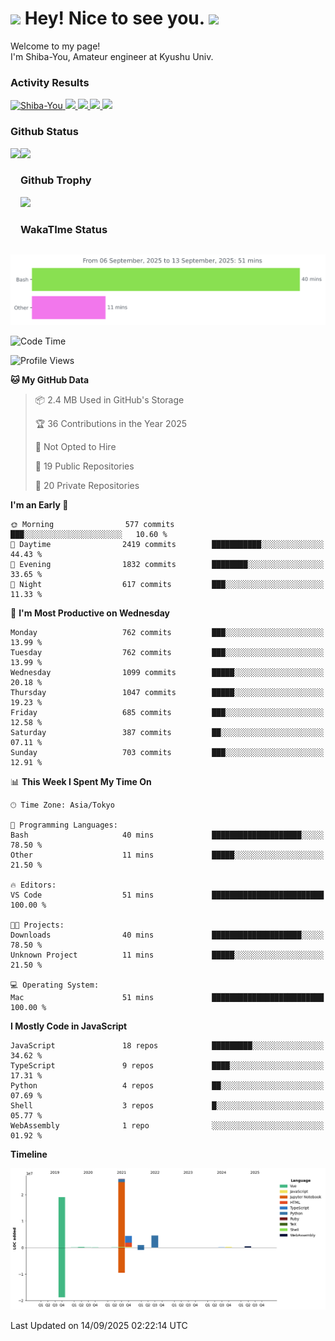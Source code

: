 <h1>
  <img src="https://emojis.slackmojis.com/emojis/images/1531849430/4246/blob-sunglasses.gif?1531849430" width="30"/> 
  Hey! Nice to see you.
  <img src="https://emojis.slackmojis.com/emojis/images/1531849430/4246/blob-sunglasses.gif?1531849430" width="30"/> 
</h1>
<p>
  Welcome to my page! <br />
  I'm Shiba-You, Amateur engineer at Kyushu Univ.
</p>


<h3>
  Activity Results
</h3>
<p align="left"> 
  <!--   GitHub  -->
  <a href="https://github.com/Shiba-You/Shiba-You/">
    <img src="https://komarev.com/ghpvc/?username=Shiba-You" alt="Shiba-You" />
  </a>
  <a href="https://github.com/Shiba-You">
    <img height="20" src="https://img.shields.io/github/followers/Shiba-You?label=follow&logo=github&style=flat" />
  </a>
  
  <!-- Qiita -->
  <a href="http://qiita.com/Shiba-You">
    <img height="20" src="https://qiita-badge.apiapi.app/s/Shiba-You/posts.svg" />
  </a>
  <a href="http://qiita.com/Shiba-You">
    <img height="20" src="https://qiita-badge.apiapi.app/s/Shiba-You/contributions.svg" />
  </a>
  <a href="http://qiita.com/Shiba-You">
    <img height="20" src="https://qiita-badge.apiapi.app/s/Shiba-You/followers.svg" />
  </a>
</p>


<h3>
  Github Status
</h3>
<div>
  <img height="170" align="left" src="https://github-readme-stats.vercel.app/api?username=Shiba-You&theme=tokyonight" />
  <img height="170" src="https://github-readme-stats.vercel.app/api/top-langs/?username=Shiba-You&theme=tokyonight&layout=compact" />
</div>

<h3>
  Github Trophy
</h3>
<div>
  <img width="800" src="https://github-profile-trophy.vercel.app/?username=Shiba-You&theme=tokyonight" />
</div>


<h3>
  WakaTIme Status
</h3>
<img src="https://github.com/Shiba-You/Shiba-You/blob/main/images/stat.svg" alt="Shiba-You WakaTime Activity"/>

<!--START_SECTION:waka-->
![Code Time](http://img.shields.io/badge/Code%20Time-1%2C094%20hrs%2039%20mins-blue)

![Profile Views](http://img.shields.io/badge/Profile%20Views-0-blue)

**🐱 My GitHub Data** 

> 📦 2.4 MB Used in GitHub's Storage 
 > 
> 🏆 36 Contributions in the Year 2025
 > 
> 🚫 Not Opted to Hire
 > 
> 📜 19 Public Repositories 
 > 
> 🔑 20 Private Repositories 
 > 
**I'm an Early 🐤** 

```text
🌞 Morning                577 commits         ███░░░░░░░░░░░░░░░░░░░░░░   10.60 % 
🌆 Daytime                2419 commits        ███████████░░░░░░░░░░░░░░   44.43 % 
🌃 Evening                1832 commits        ████████░░░░░░░░░░░░░░░░░   33.65 % 
🌙 Night                  617 commits         ███░░░░░░░░░░░░░░░░░░░░░░   11.33 % 
```
📅 **I'm Most Productive on Wednesday** 

```text
Monday                   762 commits         ███░░░░░░░░░░░░░░░░░░░░░░   13.99 % 
Tuesday                  762 commits         ███░░░░░░░░░░░░░░░░░░░░░░   13.99 % 
Wednesday                1099 commits        █████░░░░░░░░░░░░░░░░░░░░   20.18 % 
Thursday                 1047 commits        █████░░░░░░░░░░░░░░░░░░░░   19.23 % 
Friday                   685 commits         ███░░░░░░░░░░░░░░░░░░░░░░   12.58 % 
Saturday                 387 commits         ██░░░░░░░░░░░░░░░░░░░░░░░   07.11 % 
Sunday                   703 commits         ███░░░░░░░░░░░░░░░░░░░░░░   12.91 % 
```


📊 **This Week I Spent My Time On** 

```text
🕑︎ Time Zone: Asia/Tokyo

💬 Programming Languages: 
Bash                     40 mins             ████████████████████░░░░░   78.50 % 
Other                    11 mins             █████░░░░░░░░░░░░░░░░░░░░   21.50 % 

🔥 Editors: 
VS Code                  51 mins             █████████████████████████   100.00 % 

🐱‍💻 Projects: 
Downloads                40 mins             ████████████████████░░░░░   78.50 % 
Unknown Project          11 mins             █████░░░░░░░░░░░░░░░░░░░░   21.50 % 

💻 Operating System: 
Mac                      51 mins             █████████████████████████   100.00 % 
```

**I Mostly Code in JavaScript** 

```text
JavaScript               18 repos            █████████░░░░░░░░░░░░░░░░   34.62 % 
TypeScript               9 repos             ████░░░░░░░░░░░░░░░░░░░░░   17.31 % 
Python                   4 repos             ██░░░░░░░░░░░░░░░░░░░░░░░   07.69 % 
Shell                    3 repos             █░░░░░░░░░░░░░░░░░░░░░░░░   05.77 % 
WebAssembly              1 repo              ░░░░░░░░░░░░░░░░░░░░░░░░░   01.92 % 
```



**Timeline**

![Lines of Code chart](https://raw.githubusercontent.com/Shiba-You/Shiba-You/main/assets/bar_graph.png)


 Last Updated on 14/09/2025 02:22:14 UTC
<!--END_SECTION:waka-->
